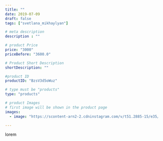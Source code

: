 ```yaml
---
title: ""
date: 2019-07-09
draft: false
tags: ["svetlana_mikhaylyan"]

# meta description
description : ""

# product Price
price: "3000"
priceBefore: "3600.0"

# Product Short Description
shortDescription: ""

#product ID
productID: "BzsV3d5oWuz"

# type must be "products"
type: "products"

# product Images
# first image will be shown in the product page
images:
  - image: "https://scontent-arn2-2.cdninstagram.com/v/t51.2885-15/e35/66479487_2394942554083988_4723942007544090220_n.jpg?tp=1&_nc_ht=scontent-arn2-2.cdninstagram.com&_nc_cat=108&_nc_ohc=EAaCkVuaiKEAX_Yw0tN&oh=4e130241c68d6ab275240ab74ce41868&oe=6071AB08&ig_cache_key=MjA4NDEzNjg5ODIxOTA0Mzc2Mw%3D%3D.2"

---
```

lorem
